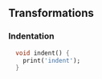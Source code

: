 ## Transformations

### Indentation

<?code-excerpt "transforms.dart (indent)" indent-by="2"?>
```dart
  void indent() {
    print('indent');
  }
  
```
